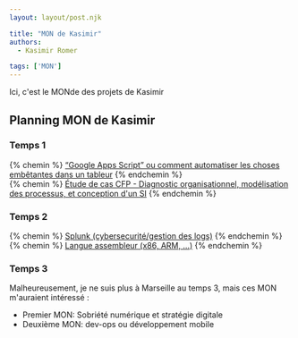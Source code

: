 ```yaml
---
layout: layout/post.njk

title: "MON de Kasimir"
authors:
  - Kasimir Romer

tags: ['MON']
---
```

<!-- Début Résumé -->
Ici, c'est le MONde des projets de Kasimir
<!-- fin résumé -->

## Planning MON de Kasimir

### Temps 1
{% chemin %} [“Google Apps Script” ou comment automatiser les choses embêtantes dans un tableur](./MON1-1/) {% endchemin %}
<br>
{% chemin %} [Étude de cas CFP - Diagnostic organisationnel, modélisation des processus, et conception d'un SI](./MON1-2/) {% endchemin %}

### Temps 2
{% chemin %} [Splunk (cybersecurité/gestion des logs)](./MON2-1/) {% endchemin %}
<br>
{% chemin %} [Langue assembleur (x86, ARM, ...)](./MON2-2/) {% endchemin %}

### Temps 3
Malheureusement, je ne suis plus à Marseille au temps 3, mais ces MON m'auraient intéressé :
- Premier MON: Sobriété numérique et stratégie digitale
- Deuxième MON: dev-ops ou développement mobile
